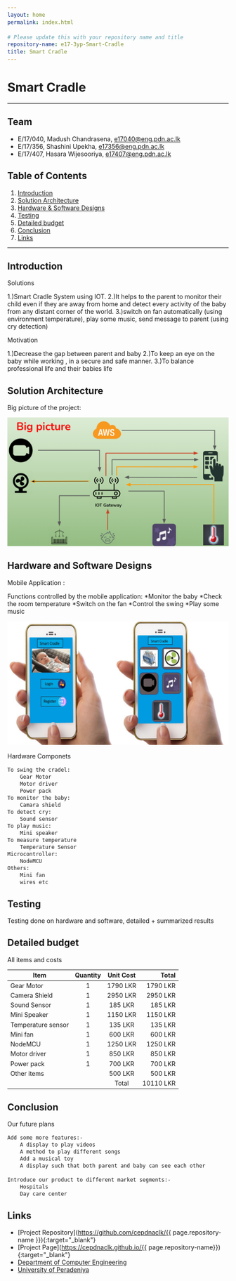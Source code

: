 ```yaml
---
layout: home
permalink: index.html

# Please update this with your repository name and title
repository-name: e17-3yp-Smart-Cradle
title: Smart Cradle 
---
```


[comment]: # "This is the standard layout for the project, but you can clean this and use your own template"

# Smart Cradle 

---

## Team
-  E/17/040, Madush Chandrasena, [e17040@eng.pdn.ac.lk](e17040@eng.pdn.ac.lk)
-  E/17/356, Shashini Upekha, [e17356@eng.pdn.ac.lk](e17356@eng.pdn.ac.lk)
-  E/17/407, Hasara Wijesooriya, [e17407@eng.pdn.ac.lk](e17407@eng.pdn.ac.lk)

## Table of Contents
1. [Introduction](#introduction)
2. [Solution Architecture](#solution-architecture )
3. [Hardware & Software Designs](#hardware-and-software-designs)
4. [Testing](#testing)
5. [Detailed budget](#detailed-budget)
6. [Conclusion](#conclusion)
7. [Links](#links)

---

## Introduction

Solutions

1.)Smart Cradle System using IOT.
2.)It helps to the parent to monitor their child even if they are away from home and detect every activity of the baby from any distant corner of the world.
3.)switch on fan automatically (using environment temperature), play some music,
send message to parent (using cry detection)

Motivation

1.)Decrease the gap between parent and baby
2.)To keep an eye on the baby while working , in a secure and safe manner.
3.)To balance professional life and their babies life 


## Solution Architecture

Big picture of the project:

![Big Picture](./images/Big_Picture.png)



## Hardware and Software Designs

Mobile Application :

Functions controlled by the mobile application:
*Monitor the baby 
*Check the room temperature 
*Switch on the fan
*Control the swing 
*Play some music 



![app](./images/app.png)



Hardware Componets

    To swing the cradel:
	    Gear Motor
	    Motor driver
	    Power pack
    To monitor the baby:
	    Camara shield
    To detect cry:
	    Sound sensor
    To play music:
	    Mini speaker
    To measure temperature
	    Temperature Sensor
    Microcontroller:
	    NodeMCU
    Others:
	    Mini fan
	    wires etc




## Testing

Testing done on hardware and software, detailed + summarized results

## Detailed budget

All items and costs

| Item             | Quantity  | Unit Cost  | Total    |
| ---------------  |:---------:|:----------:|---------:|
|Gear Motor        | 1         | 1790 LKR   | 1790 LKR |
|Camera Shield     | 1         | 2950 LKR   | 2950 LKR |
|Sound Sensor      | 1         | 185 LKR    | 185 LKR  |
|Mini Speaker      | 1         | 1150 LKR   | 1150 LKR |
|Temperature sensor| 1         | 135 LKR    | 135 LKR  |
|Mini fan          | 1         | 600 LKR    | 600 LKR  |
|NodeMCU           | 1         | 1250 LKR   | 1250 LKR |
|Motor driver      | 1         | 850 LKR    | 850 LKR  |
|Power pack        | 1         | 700 LKR    | 700 LKR  |
|Other items       |           | 500 LKR    | 500 LKR  |
|                  |           |   Total    | 10110 LKR|

## Conclusion

Our future plans

    Add some more features:- 
	    A display to play videos 
	    A method to play different songs
	    Add a musical toy
	    A display such that both parent and baby can see each other

    Introduce our product to different market segments:-
	    Hospitals
	    Day care center


## Links

- [Project Repository](https://github.com/cepdnaclk/{{ page.repository-name }}){:target="_blank"}
- [Project Page](https://cepdnaclk.github.io/{{ page.repository-name}}){:target="_blank"}
- [Department of Computer Engineering](http://www.ce.pdn.ac.lk/)
- [University of Peradeniya](https://eng.pdn.ac.lk/)


[//]: # (Please refer this to learn more about Markdown syntax)
[//]: # (https://github.com/adam-p/markdown-here/wiki/Markdown-Cheatsheet)
